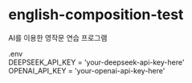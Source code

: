 # english-composition-test
AI를 이용한 영작문 연습 프로그램

.env
<br>
DEEPSEEK_API_KEY = 'your-deepseek-api-key-here'
<br>
OPENAI_API_KEY = 'your-openai-api-key-here'
